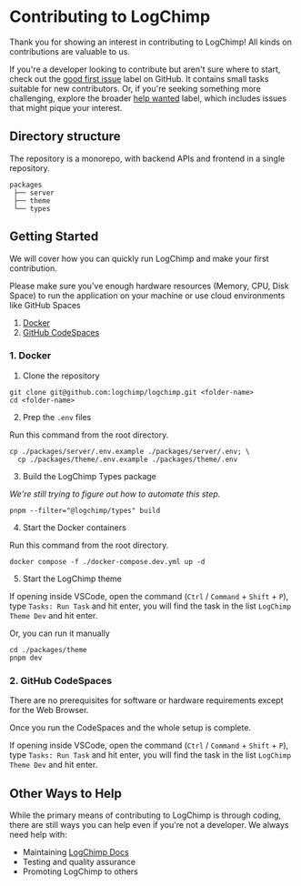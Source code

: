 # Contributing to LogChimp

Thank you for showing an interest in contributing to LogChimp! All kinds on contributions are valuable to us.

If you're a developer looking to contribute but aren't sure where to start, check out the [good first issue](https://github.com/logchimp/logchimp/labels/good%20first%20issue) label on GitHub. It contains small tasks suitable for new contributors. Or, if you're seeking something more challenging, explore the broader [help wanted](https://github.com/logchimp/logchimp/labels/help%20wanted) label, which includes issues that might pique your interest.

## Directory structure

The repository is a monorepo, with backend APIs and frontend in a single repository.

```
packages
 ├── server
 ├── theme
 └── types
```

## Getting Started

We will cover how you can quickly run LogChimp and make your first contribution.

Please make sure you've enough hardware resources (Memory, CPU, Disk Space) to run the application on your machine or use cloud environments like GitHub Spaces

1. [Docker](#1-docker)
2. [GitHub CodeSpaces](#2-github-codespaces)

### 1. Docker

1. Clone the repository

```shell
git clone git@github.com:logchimp/logchimp.git <folder-name>
cd <folder-name>
```

2. Prep the `.env` files

Run this command from the root directory.

```shell
cp ./packages/server/.env.example ./packages/server/.env; \
  cp ./packages/theme/.env.example ./packages/theme/.env
```

3. Build the LogChimp Types package

_We're still trying to figure out how to automate this step._

```shell
pnpm --filter="@logchimp/types" build
```

4. Start the Docker containers

Run this command from the root directory.

```shell
docker compose -f ./docker-compose.dev.yml up -d
```

5. Start the LogChimp theme

If opening inside VSCode, open the command (`Ctrl` / `Command` + `Shift` + `P`), type `Tasks: Run Task` and hit enter, you will find the task in the list `LogChimp Theme Dev` and hit enter.

Or, you can run it manually 

```shell
cd ./packages/theme
pnpm dev
```

### 2. GitHub CodeSpaces

There are no prerequisites for software or hardware requirements except for the Web Browser.

Once you run the CodeSpaces and the whole setup is complete.

If opening inside VSCode, open the command (`Ctrl` / `Command` + `Shift` + `P`), type `Tasks: Run Task` and hit enter, you will find the task in the list `LogChimp Theme Dev` and hit enter.

## Other Ways to Help

While the primary means of contributing to LogChimp is through coding, there are still ways you can help even if you're not a developer. We always need help with:

- Maintaining [LogChimp Docs](https://docs.logchimp.codecarrot.net)
- Testing and quality assurance
- Promoting LogChimp to others
